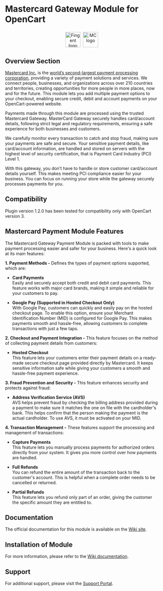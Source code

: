 # Mastercard Gateway Module for OpenCart

<p align="center" style="margin-top: 25px;">
<a href="https://www.fingent.com/" target="_blank"><img alt="Fingent logo" height="50px" src="https://www.fingent.com/wp-content/uploads/Fingent-Logo-01.png"/></a>&nbsp;&nbsp;<img alt="MC logo" height="50px" src="https://mpgs.fingent.wiki/wp-content/uploads/2025/04/mastercard-logo.png"/>
</p>

## Overview Section

[Mastercard Inc.](https://www.mastercard.co.in/en-in.html) is the [world’s second-largest payment processing corporation](https://www.investopedia.com/terms/m/mastercard-card.asp), providing a variety of payment solutions and services. We connect people, businesses, and organizations across over 210 countries and territories, creating opportunities for more people in more places, now and for the future. This module lets you add multiple payment options to your checkout, enabling secure credit, debit and account payments on your OpenCart-powered website.

Payments made through this module are processed using the trusted Mastercard Gateway. MasterCard Gateway securely handles card/account details, following strict legal and regulatory requirements, ensuring a safe experience for both businesses and customers.

We carefully monitor every transaction to catch and stop fraud, making sure your payments are safe and secure. Your sensitive payment details, like card/account information, are handled and stored on servers with the highest level of security certification, that is Payment Card Industry (PCI) Level 1.

With this gateway, you don’t have to handle or store customer card/account details yourself. This makes meeting PCI compliance easier for your business. You can focus on running your store while the gateway securely processes payments for you.

## Compatibility

Plugin version 1.2.0 has been tested for compatibility only with OpenCart version 3.

##  Mastercard Payment Module Features

The Mastercard Gateway Payment Module is packed with tools to make payment processing easier and safer for your business. Here's a quick look at its main features:

**1. Payment Methods -** Defines the types of payment options supported, which are:

   - **Card Payments**<br/>
Easily and securely accept both credit and debit card payments. This feature works with major card brands, making it simple and reliable for your customers to pay.

   - **Google Pay (Supported in Hosted Checkout Only)**<br/>
With Google Pay, customers can quickly and easily pay on the hosted checkout page. To enable this option, ensure your Merchant Identification Number (MID) is configured for Google Pay. This makes payments smooth and hassle-free, allowing customers to complete transactions with just a few taps.

**2. Checkout and Payment Integration -** This feature focuses on the method of collecting payment details from customers:

   - **Hosted Checkout**<br/>
This feature lets your customers enter their payment details on a ready-made secure checkout page provided directly by Mastercard. It keeps sensitive information safe while giving your customers a smooth and hassle-free payment experience.

**3. Fraud Prevention and Security -** This feature enhances security and protects against fraud:

   - **Address Verification Service (AVS)**<br/>
AVS helps prevent fraud by checking the billing address provided during a payment to make sure it matches the one on file with the cardholder's bank. This helps confirm that the person making the payment is the actual cardholder. To use AVS, it must be activated on your MID.

**4. Transaction Management -** These features support the processing and management of transactions:

   - **Capture Payments**<br/>
This feature lets you manually process payments for authorized orders directly from your system. It gives you more control over how payments are handled.

- **Full Refunds**<br/>
You can refund the entire amount of the transaction back to the customer's account. This is helpful when a complete order needs to be cancelled or returned. 

- **Partial Refunds**<br/>
This feature lets you refund only part of an order, giving the customer the specific amount they are entitled to.


## Documentation
The official documentation for this module is available on the [Wiki site](https://mpgs.fingent.wiki/enterprise/opencart-mastercard-gateway/overview-and-feature-support).

## Installation of Module
For more information, please refer to the [Wiki documentation](https://mpgs.fingent.wiki/enterprise/opencart-mastercard-gateway/installation).

## Support
For additional support, please visit the [Support Portal](https://mpgsfgs.atlassian.net/servicedesk/customer/user/login?destination=portals).